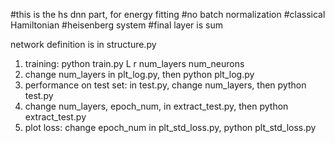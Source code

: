 #this is the hs dnn part, for energy fitting
#no batch normalization
#classical Hamiltonian
#heisenberg system
#final layer is sum

network definition is in structure.py
1. training: 
    python train.py L r num_layers num_neurons
2. change num_layers in plt_log.py, then
    python plt_log.py
3. performance on test set: 
    in test.py, change num_layers, then
    python test.py
4. change num_layers, epoch_num,  in extract_test.py, then
   python extract_test.py
5. plot loss: change epoch_num in plt_std_loss.py, 
    python plt_std_loss.py